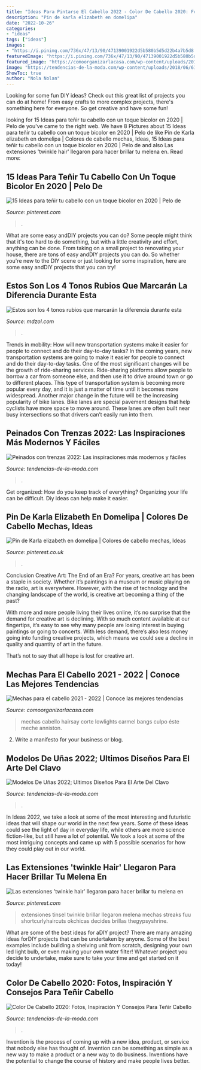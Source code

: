 ```yaml
---
title: "Ideas Para Pintarse El Cabello 2022 - Color De Cabello 2020: Fotos, Inspiración Y Consejos Para Teñir Cabello"
description: "Pin de karla elizabeth en domelipa"
date: "2022-10-26"
categories:
- "ideas"
tags: ["ideas"]
images:
- "https://i.pinimg.com/736x/47/13/90/47139001922d5b580b5d5d22b4a7b5d8.jpg"
featuredImage: "https://i.pinimg.com/736x/47/13/90/47139001922d5b580b5d5d22b4a7b5d8.jpg"
featured_image: "https://comoorganizarlacasa.com/wp-content/uploads/2017/11/Las-Mejores-Ideas-en-Mechas-para-tu-Cabello-en-este-2018-2019-13-200x300.jpg"
image: "https://tendencias-de-la-moda.com/wp-content/uploads/2018/06/61621958_148683662958195_8934317094638897089_n.jpg"
ShowToc: true
author: "Nola Nolan"
---
```



Looking for some fun DIY ideas? Check out this great list of projects you can do at home! From easy crafts to more complex projects, there's something here for everyone. So get creative and have some fun!

	

		
looking for 15 Ideas para teñir tu cabello con un toque bicolor en 2020 | Pelo de you've came to the right web. We have 8 Pictures about 15 Ideas para teñir tu cabello con un toque bicolor en 2020 | Pelo de like Pin de Karla elizabeth en domelipa | Colores de cabello mechas, Ideas, 15 Ideas para teñir tu cabello con un toque bicolor en 2020 | Pelo de and also Las extensiones &#039;twinkle hair&#039; llegaron para hacer brillar tu melena en. Read more:
		
    
## 15 Ideas Para Teñir Tu Cabello Con Un Toque Bicolor En 2020 | Pelo De

<img loading=lazy src="https://i.pinimg.com/736x/8b/3e/7d/8b3e7d006a62bd3b402579376d534d11.jpg" onerror="this.onerror=null;this.src='https://tse2.mm.bing.net/th?id=OIP.sledksNY4yF_PXQPixRy2QHaGc&amp;pid=15.1';" alt="15 Ideas para teñir tu cabello con un toque bicolor en 2020 | Pelo de">

_Source: pinterest.com_

>. 

	

What are some easy andDIY projects you can do?
Some people might think that it's too hard to do something, but with a little creativity and effort, anything can be done. From taking on a small project to renovating your house, there are tons of easy andDIY projects you can do. So whether you're new to the DIY scene or just looking for some inspiration, here are some easy andDIY projects that you can try!

    
## Estos Son Los 4 Tonos Rubios Que Marcarán La Diferencia Durante Esta

<img loading=lazy src="https://www.mdzol.com/u/fotografias/m/2020/12/22/f768x1-996814_996941_120.jpeg" onerror="this.onerror=null;this.src='https://tse4.mm.bing.net/th?id=OIP.J7LOn2hssVw28IZVoBEXCgHaJC&amp;pid=15.1';" alt="Estos son los 4 tonos rubios que marcarán la diferencia durante esta">

_Source: mdzol.com_

>. 

	

Trends in mobility: How will new transportation systems make it easier for people to connect and do their day-to-day tasks?
In the coming years, new transportation systems are going to make it easier for people to connect and do their day-to-day tasks. One of the most significant changes will be the growth of ride-sharing services. Ride-sharing platforms allow people to borrow a car from someone else, and then use it to drive around town or go to different places. This type of transportation system is becoming more popular every day, and it is just a matter of time until it becomes more widespread.
Another major change in the future will be the increasing popularity of bike lanes. Bike lanes are special pavement designs that help cyclists have more space to move around. These lanes are often built near busy intersections so that drivers can’t easily run into them.

    
## Peinados Con Trenzas 2022: Las Inspiraciones Más Modernos Y Fáciles

<img loading=lazy src="https://tendencias-de-la-moda.com/wp-content/uploads/2018/06/Peinados-con-trenzas-2018-2-768x384.jpg" onerror="this.onerror=null;this.src='https://tse3.mm.bing.net/th?id=OIP.Kgb0WBCgUxlWTGUqrDZ5kQHaDt&amp;pid=15.1';" alt="Peinados con trenzas 2022: Las inspiraciones más modernos y fáciles">

_Source: tendencias-de-la-moda.com_

>. 

	

Get organized: How do you keep track of everything?
Organizing your life can be difficult. Diy ideas can help make it easier.

    
## Pin De Karla Elizabeth En Domelipa | Colores De Cabello Mechas, Ideas

<img loading=lazy src="https://i.pinimg.com/736x/85/db/e8/85dbe8514ea9b683f36a3421f01f28a5.jpg" onerror="this.onerror=null;this.src='https://tse4.mm.bing.net/th?id=OIP.AYRUx2AltPq_ygJ0sPMuwgHaNK&amp;pid=15.1';" alt="Pin de Karla elizabeth en domelipa | Colores de cabello mechas, Ideas">

_Source: pinterest.co.uk_

>. 

	

Conclusion
Creative Art: The End of an Era?
For years, creative art has been a staple in society. Whether it’s paintings in a museum or music playing on the radio, art is everywhere. However, with the rise of technology and the changing landscape of the world, is creative art becoming a thing of the past?

With more and more people living their lives online, it’s no surprise that the demand for creative art is declining. With so much content available at our fingertips, it’s easy to see why many people are losing interest in buying paintings or going to concerts. With less demand, there’s also less money going into funding creative projects, which means we could see a decline in quality and quantity of art in the future.

That’s not to say that all hope is lost for creative art.

    
## Mechas Para El Cabello 2021 - 2022 | Conoce Las Mejores Tendencias

<img loading=lazy src="https://comoorganizarlacasa.com/wp-content/uploads/2017/11/Las-Mejores-Ideas-en-Mechas-para-tu-Cabello-en-este-2018-2019-13-200x300.jpg" onerror="this.onerror=null;this.src='https://tse3.mm.bing.net/th?id=OIP.-4IVcneZsMeaqkoSUg-JhgAAAA&amp;pid=15.1';" alt="Mechas para el cabello 2021 - 2022 | Conoce las mejores tendencias">

_Source: comoorganizarlacasa.com_

>mechas cabello hairsay corte lowlights carmel bangs culpo éste meche anniston. 

	

2. Write a manifesto for your business or blog.

    
## Modelos De Uñas 2022; Ultimos Diseños Para El Arte Del Clavo

<img loading=lazy src="https://tendencias-de-la-moda.com/wp-content/uploads/2017/12/57294342_1086203614902607_6618689726924374411_n.jpg" onerror="this.onerror=null;this.src='https://tse3.mm.bing.net/th?id=OIP.c9OXpMG3UrZqg6K6S5LeNAHaHa&amp;pid=15.1';" alt="Modelos De Uñas 2022; Ultimos Diseños Para El Arte Del Clavo">

_Source: tendencias-de-la-moda.com_

>. 

	

In Ideas 2022, we take a look at some of the most interesting and futuristic ideas that will shape our world in the next few years. Some of these ideas could see the light of day in everyday life, while others are more science fiction-like, but still have a lot of potential. We took a look at some of the most intriguing concepts and came up with 5 possible scenarios for how they could play out in our world.

    
## Las Extensiones &#039;twinkle Hair&#039; Llegaron Para Hacer Brillar Tu Melena En

<img loading=lazy src="https://i.pinimg.com/736x/47/13/90/47139001922d5b580b5d5d22b4a7b5d8.jpg" onerror="this.onerror=null;this.src='https://tse1.mm.bing.net/th?id=OIP.Hjz0wkWSEX1mmjJERyfNfwHaJO&amp;pid=15.1';" alt="Las extensiones &#039;twinkle hair&#039; llegaron para hacer brillar tu melena en">

_Source: pinterest.com_

>extensiones tinsel twinkle brillar llegaron melena mechas streaks fuu shortcurlyhaircuts okchicas decides brillas thegypsyshrine. 

	

What are some of the best ideas for aDIY project?
There are many amazing ideas forDIY projects that can be undertaken by anyone. Some of the best examples include building a shelving unit from scratch, designing your own led light bulb, or even making your own water filter! Whatever project you decide to undertake, make sure to take your time and get started on it today!

    
## Color De Cabello 2020: Fotos, Inspiración Y Consejos Para Teñir Cabello

<img loading=lazy src="https://tendencias-de-la-moda.com/wp-content/uploads/2018/06/61621958_148683662958195_8934317094638897089_n.jpg" onerror="this.onerror=null;this.src='https://tse4.mm.bing.net/th?id=OIP.Pxtw_iCcD57G6SbiQtZjegHaHa&amp;pid=15.1';" alt="Color De Cabello 2020: Fotos, Inspiración Y Consejos Para Teñir Cabello">

_Source: tendencias-de-la-moda.com_

>. 

	

Invention is the process of coming up with a new idea, product, or service that nobody else has thought of. Invention can be something as simple as a new way to make a product or a new way to do business. Inventions have the potential to change the course of history and make people lives better.

